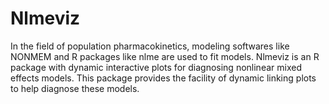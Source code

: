 # Nlmeviz

In the field of population pharmacokinetics, modeling softwares like NONMEM and R packages like nlme are used to fit models. Nlmeviz is an R package with dynamic interactive plots for diagnosing nonlinear mixed effects models. This package provides the facility of dynamic linking plots to help diagnose these models.
